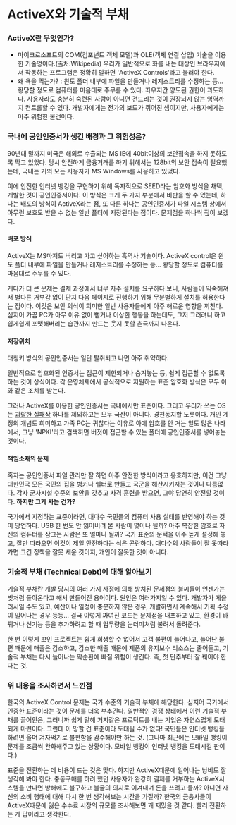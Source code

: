 # ActiveX와 기술적 부채

### ActiveX란 무엇인가?
- 마이크로소프트의 COM(컴포넌트 객체 모델)과 OLE(객체 연결 삽입) 기술을 이용한 기술명이다.(출처:Wikipedia) 우리가 일반적으로 화를 내는 대상인 브라우저에서 작동하는 프로그램은 정확히 말하면 'ActiveX Controls'라고 불러야 한다.
- 왜 욕을 먹는가? : 윈도 폴더 내부에 파일을 만들거나 레지스트리를 수정하는 등... 황당할 정도로 컴퓨터를 마음대로 주무를 수 있다. 좌우지간 양도된 권한이 과도하다. 사용자라도 충분히 숙련된 사람이 아니면 건드리는 것이 권장되지 않는 영역까지 컨트롤할 수 있다. 개발자에게는 전가의 보도가 쥐어진 셈이지만, 사용자에게는 아주 위험한 물건이다.

### 국내에 공인인증서가 생긴 배경과 그 위험성은?
90년대 말까지 미국은 해외로 수출되는 MS IE에 40bit이상의 보안접속을 하지 못하도록 막고 있었다. 당시 안전하게 금융거래를 하기 위해서는 128bit의 보안 접속이 필요했는데, 국내는 거의 모든 사용자가 MS Windows를 사용하고 있었다.

이에 안전한 인터넷 뱅킹을 구현하기 위해 독자적으로 SEED라는 암호화 방식을 채택, 개발한 것이 공인인증서이다. 이 방식은 크게 두 가지 부분에서 비판을 할 수 있는데, 하나는 배포의 방식이 ActiveX라는 점, 또 다른 하나는 공인인증서가 파일 시스템 상에서 아무런 보호도 받을 수 없는 일반 폴더에 저장된다는 점이다. 문제점을 하나씩 짚어 보겠다.

#### 배포 방식
ActiveX는 MS마저도 버리고 가고 싶어하는 흑역사 기술이다. ActiveX control은 윈도 폴더 내부에 파일을 만들거나 레지스트리를 수정하는 등... 황당할 정도로 컴퓨터를 마음대로 주무를 수 있다.

게다가 더 큰 문제는 결제 과정에서 너무 자주 설치를 요구하다 보니, 사람들이 익숙해져서 별다른 거부감 없이 단지 다음 페이지로 진행하기 위해 무분별하게 설치를 허용한다는 점이다. 이것은 보안 의식이 희미한 일반 사용자들에게 아주 해로운 영향을 끼친다. 심지어 가끔 PC가 아무 이유 없이 뻗거나 이상한 행동을 하는데도, 그저 그러려니 하고 쉽게쉽게 포맷해버리는 습관까지 만드는 웃지 못할 촌극까지 나온다.


#### 저장위치
대칭키 방식의 공인인증서는 일단 탈취되고 나면 아주 취약하다. 

일반적으로 암호화된 인증서는 접근이 제한되거나 숨겨놓는 등, 쉽게 접근할 수 없도록 하는 것이 상식이다. 각 운영체제에서 공식적으로 지원하는 표준 암호화 방식은 모두 이와 같은 조치를 받는다.

그러나 ActiveX를 이용한 공인인증서는 국내에서만 표준이다. 그리고 우리가 쓰는 OS는 [괴랄한 실패작](https://namu.wiki/w/티맥스%20윈도우) 하나를 제외하고는 모두 국산이 아니다. 경천동지할 노릇이다. 개인 계정의 개념도 희미하고 가족 PC는 귀찮다는 이유로 아예 암호를 안 거는 일도 많은 나라에서, 그냥 'NPKI'라고 검색하면 버젓이 접근할 수 있는 폴더에 공인인증서를 넣어놓는 것이다.


#### 책임소재의 문제

혹자는 공인인증서 파일 관리만 잘 하면 아주 안전한 방식이라고 옹호하지만, 이건 그냥 대한민국 모든 국민의 집을 벙커나 쉘터로 만들고 국군을 해산시키자는 것이나 다름없다. 각자 군사시설 수준의 보안을 갖추고 사격 훈련을 받으면, 그야 당연히 안전할 것이다. **하지만 그게 사는 건가?**

국가에서 지정하는 표준이라면, 대다수 국민들의 컴퓨터 사용 실태를 반영해야 하는 것이 당연하다. USB 한 번도 안 잃어버려 본 사람이 몇이나 될까? 아주 복잡한 암호로 자신의 컴퓨터를 잠그는 사람은 또 얼마나 될까? 국가 표준의 문턱을 아주 높게 설정해 놓고, 잘만 따라오면 이것이 제일 안전하다는 식은 곤란하다. 대다수의 사람들이 잘 못따라가면 그건 정책을 잘못 세운 것이지, 개인이 잘못한 것이 아니다.

### 기술적 부채 (Technical Debt)에 대해 알아보기
기술적 부채란 개발 당시의 여러 가지 사정에 의해 방치된 문제점의 불씨들이 언젠가는 빚처럼 돌아온다고 해서 만들어진 용어이다.
원인은 여러가지일 수 있다. 개발자가 게을러서일 수도 있고, 예산이나 일정이 충분하지 않은 경우, 개발하면서 계속해서 기획 수정이 일어나는 경우 등등... 결국 이렇게 짜여진 코드는 문제점을 내포하고 있고, 환경이 바뀌거나 신기능 등을 추가하려고 할 때 업무량을 눈더미처럼 불려서 돌려준다. 

한 번 이렇게 꼬인 프로젝트는 쉽게 회생할 수 없어서 고객 불편이 늘어나고, 늘어난 불편 때문에 매출은 감소하고, 감소한 매출 때문에 제품의 유지보수 리소스는 줄어들고, 기술적 부채는 다시 늘어나는 악순환에 빠질 위험이 생긴다. 즉, 첫 단추부터 잘 꿰어야 한다는 것.

### 위 내용을 조사하면서 느낀점
한국의 ActiveX Control 문제는 국가 수준의 기술적 부채에 해당한다. 심지어 국가에서 인증한 표준이라는 것이 문제를 더욱 부추긴다. 일반적인 경쟁 상태에서 이런 기술적 부채를 끌어안은, 그러니까 쉽게 말해 거지같은 프로덕트를 내는 기업은 자연스럽게 도태되게 마련이다. 그런데 이 망할 건 표준이라 도태될 수가 없다! 국민들은 인터넷 뱅킹을 하려면 울며 겨자먹기로 불편함을 감수해야만 하는 것. (그나마 최근에는 모바일 뱅킹이 문제를 조금씩 완화해주고 있는 상황이다. 모바일 뱅킹이 인터넷 뱅킹을 도태시킬 판이다.)

표준을 전환하는 데 비용이 드는 것은 맞다. 하지만 ActiveX때문에 일어나는 낭비도 잘 생각해 봐야 한다. 충동구매를 하려 했던 사용자가 완강히 결제를 거부하는 ActiveX시스템을 만나면 방해에도 불구하고 불굴의 의지로 이겨내며 돈을 쓰려고 들까? 아니면 자신의 소비 행태에 대해 다시 한 번 생각해보는 시간을 가질까? 한국의 금융사들이 ActiveX때문에 잃은 수수료 시장의 규모를 조사해보면 꽤 재밌을 것 같다. 빨리 전환하는 게 답이라고 생각한다.